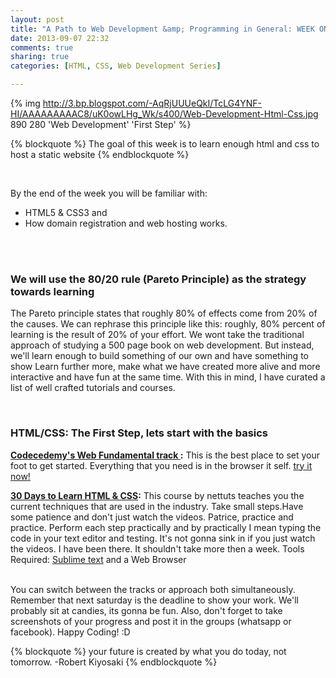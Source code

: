 ```yaml
---
layout: post
title: "A Path to Web Development &amp; Programming in General: WEEK ONE"
date: 2013-09-07 22:32
comments: true
sharing: true
categories: [HTML, CSS, Web Development Series]

---
```


{% img http://3.bp.blogspot.com/-AqRjUUUeQkI/TcLG4YNF-HI/AAAAAAAAAC8/uK0owLHg_Wk/s400/Web-Development-Html-Css.jpg 890 280 'Web Development' 'First Step' %}

{% blockquote %}
The goal of this week is to learn enough html and css to host a static website 
{% endblockquote %}




<br>

By the end of the week you will be familiar with:

<ul>
<li>HTML5 & CSS3 and</li>
<li>How domain registration and web hosting works.</li>
</ul>

<!-- more -->
<br>
<br>
<h3>We will use the 80/20 rule (Pareto Principle) as the strategy towards learning</h3>


The Pareto principle states that roughly 80% of effects come from 20% of the causes.  We can rephrase this principle like this: roughly, 80% percent of learning is the result of 20% of your effort. We wont take the traditional approach of studying a 500 page book on web development. But instead, we'll learn enough to build something of our own and have something to show  Learn further more, make what we have created more alive and more interactive and have fun at the same time. With this in mind, I have curated a list of well crafted tutorials and courses.





<br>
<h3>HTML/CSS: The First Step, lets start with the basics</h3>
<b><a href="http://www.codecademy.com/tracks/web">Codecedemy's Web Fundamental track </a>:</b>
This is the best place to set your foot to get started. Everything that you need is in the browser it self. <a href="http://www.codecademy.com/tracks/web">try it now!</a>

<b><a href="http://freecourses.tutsplus.com/30-days-to-learn-html-and-css/">30 Days to Learn HTML & CSS</a>:</b>
This course by nettuts teaches you the current techniques that are used in the industry. 
Take small steps.Have some patience and don't just watch the videos. Patrice, practice and practice. Perform each step practically and by practically I mean typing the code in your text editor and testing. It's not gonna sink in if you just watch the videos. I have been there. It shouldn't take more then a week.
Tools Required: <a href="http://www.sublimetext.com/">Sublime text</a> and a Web Browser

<br>
You can switch between the tracks or approach both simultaneously. Remember that next saturday is the deadline to show your work. We'll probably sit at candies, its gonna be fun. Also, don't forget to take screenshots of your progress and post it in the groups (whatsapp or facebook). Happy Coding! :D 

<br>

{% blockquote  %}
your future is created by what you do today, not tomorrow. -Robert Kiyosaki
{% endblockquote %}